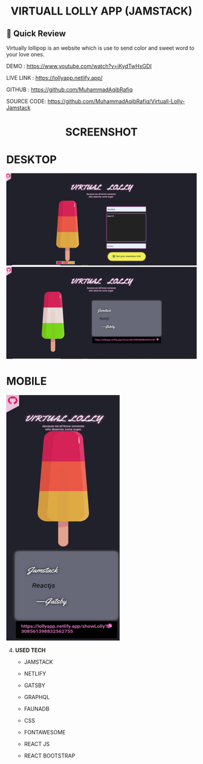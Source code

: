 <p align="center">
</p>
<h1 align="center">
  VIRTUALL LOLLY APP (JAMSTACK)
</h1>

## 🚀 Quick Review

 Virtually lollipop is an website which is use to send color and sweet word to your love ones. 
 
DEMO : https://www.youtube.com/watch?v=iKydTwHxGDI
 
LIVE LINK : https://lollyapp.netlify.app/

GITHUB : https://github.com/MuhammadAqibRafiq

SOURCE CODE: https://github.com/MuhammadAqibRafiq/Virtuall-Lolly-Jamstack

<p align="center">
</p>
<h1 align="center">
  SCREENSHOT
</h1>

<h1>DESKTOP</h1>
  
   <img src="https://github.com/MuhammadAqibRafiq/Virtuall-Lolly-Jamstack/blob/main/static/desktop2.png" width="1000" />
   
   <img src="https://github.com/MuhammadAqibRafiq/Virtuall-Lolly-Jamstack/blob/main/static/desktop1.png" width="1000" />
   

<h1>MOBILE</h1>

   <img src="https://github.com/MuhammadAqibRafiq/Virtuall-Lolly-Jamstack/blob/main/static/mobile.jpeg" width="300"  height="650" />
  





4.  **USED TECH**

    - JAMSTACK

    - NETLIFY

    - GATSBY

    - GRAPHQL

    - FAUNADB

    - CSS

    - FONTAWESOME
     
    - REACT JS
    
    - REACT BOOTSTRAP
